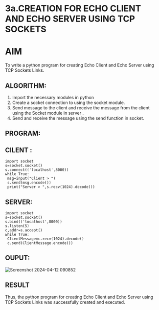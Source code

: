 # 3a.CREATION FOR ECHO CLIENT AND ECHO SERVER USING TCP SOCKETS
# AIM
To write a python program for creating Echo Client and Echo Server using TCP
Sockets Links.
## ALGORITHM:
1. Import the necessary modules in python
2. Create a socket connection to using the socket module.
3. Send message to the client and receive the message from the client using the Socket module in
 server .
4. Send and receive the message using the send function in socket.
## PROGRAM:
## CILENT :
```
import socket
s=socket.socket()
s.connect(('localhost',8000))
while True:
 msg=input("Client > ")
 s.send(msg.encode())
 print("Server > ",s.recv(1024).decode())

```
## SERVER:
```
import socket
s=socket.socket()
s.bind(('localhost',8000))
s.listen(5)
c,addr=s.accept()
while True:
 ClientMessage=c.recv(1024).decode()
 c.send(ClientMessage.encode())

```
## OUPUT:

![Screenshot 2024-04-12 090852](https://github.com/ANU23000217/3a.Sockets_Creation_for_Echo_Client_and_Echo_Server/assets/139117108/4528f111-e794-4ad8-8064-4ad24fa62185)

## RESULT
Thus, the python program for creating Echo Client and Echo Server using TCP Sockets Links 
was successfully created and executed.
